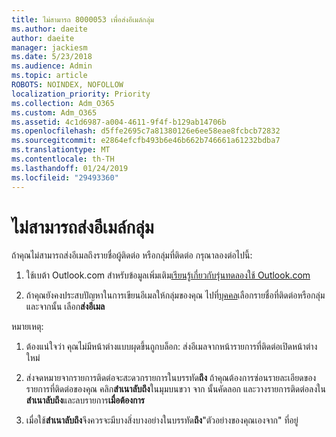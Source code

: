 ```yaml
---
title: ไม่สามารถ 8000053 เพื่อส่งอีเมล์กลุ่ม
ms.author: daeite
author: daeite
manager: jackiesm
ms.date: 5/23/2018
ms.audience: Admin
ms.topic: article
ROBOTS: NOINDEX, NOFOLLOW
localization_priority: Priority
ms.collection: Adm_O365
ms.custom: Adm_O365
ms.assetid: 4c1d6987-a004-4611-9f4f-b129ab14706b
ms.openlocfilehash: d5ffe2695c7a81380126e6ee58eae8fcbcb72832
ms.sourcegitcommit: e2864efcfb493b6e46b662b746661a61232bdba7
ms.translationtype: MT
ms.contentlocale: th-TH
ms.lasthandoff: 01/24/2019
ms.locfileid: "29493360"
---
```

# <a name="unable-to-send-group-emails"></a>ไม่สามารถส่งอีเมล์กลุ่ม

ถ้าคุณไม่สามารถส่งอีเมลถึงรายชื่อผู้ติดต่อ หรือกลุ่มที่ติดต่อ กรุณาลองต่อไปนี้:
  
1. ใช้เบต้า Outlook.com สำหรับข้อมูลเพิ่มเติม[เรียนรู้เกี่ยวกับรุ่นทดลองใช้ Outlook.com](https://support.office.com/article/e2261c7f-d413-4084-8f22-21282f42d8cf)
    
2. ถ้าคุณยังคงประสบปัญหาในการเขียนอีเมลให้กลุ่มของคุณ ไปที่[บุคคล](https://outlook.live.com/people/)เลือกรายชื่อที่ติดต่อหรือกลุ่ม และจากนั้น เลือก**ส่งอีเมล**
    
 หมายเหตุ:
  
1. ต้องแน่ใจว่า คุณไม่มีหน้าต่างแบบผุดขึ้นถูกบล็อก: ส่งอีเมลจากหน้ารายการที่ติดต่อเปิดหน้าต่างใหม่
    
2. ส่งจดหมายจากรายการติดต่อจะสะดวกรายการในบรรทัด**ถึง** ถ้าคุณต้องการซ่อนรายละเอียดของรายการที่ติดต่อของคุณ คลิก**สำเนาลับถึง**ในมุมบนขวา จาก นั้นคัดลอก และวางรายการติดต่อลงใน**สำเนาลับถึง**และลบรายการ**เมื่อต้องการ** 
    
3. เมื่อใช้**สำเนาลับถึง**จึงควรจะมีบางสิ่งบางอย่างในบรรทัด**ถึง**"ตัวอย่างของคุณเองจาก" ที่อยู่ 
    

